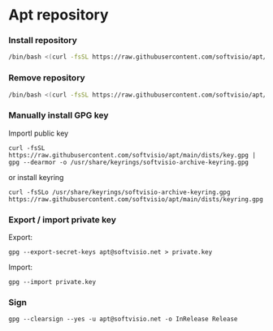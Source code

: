 # Apt repository

### Install repository

```sh
/bin/bash <(curl -fsSL https://raw.githubusercontent.com/softvisio/apt/main/setup.sh) install
```

### Remove repository

```sh
/bin/bash <(curl -fsSL https://raw.githubusercontent.com/softvisio/apt/main/setup.sh) remove
```

### Manually install GPG key

Importl public key

```shell
curl -fsSL https://raw.githubusercontent.com/softvisio/apt/main/dists/key.gpg | gpg --dearmor -o /usr/share/keyrings/softvisio-archive-keyring.gpg
```

or install keyring

```shell
curl -fsSLo /usr/share/keyrings/softvisio-archive-keyring.gpg https://raw.githubusercontent.com/softvisio/apt/main/dists/keyring.gpg
```

### Export / import private key

Export:

```shell
gpg --export-secret-keys apt@softvisio.net > private.key
```

Import:

```shell
gpg --import private.key
```

### Sign

```shell
gpg --clearsign --yes -u apt@softvisio.net -o InRelease Release
```
